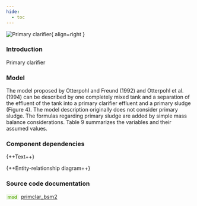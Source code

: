 ```yaml
---
hide:
  - toc
---
```


![Primary clarifier](https://gitlab.rrze.fau.de/evt/klaeffizient/bsm2-python/-/raw/main/docs/assets/.icons/bsm2python/primary-clarifier.svg){ align=right }

### Introduction

Primary clarifier

### Model

The model proposed by Otterpohl and Freund (1992) and Otterpohl et al. (1994) can be described by one
completely mixed tank and a separation of the effluent of the tank into a primary clarifier effluent and a primary
sludge (Figure 4). The model description originally does not consider primary sludge. The formulas regarding
primary sludge are added by simple mass balance considerations. Table 9 summarizes the variables and their
assumed values.

### Component dependencies

{++Text++}

{++Entity-relationship diagram++}

### Source code documentation

<span style=
  "color: #5cad0f;
  font-weight: bold;
  font-size: .85em;
  background-color: #5cad0f1a;
  padding: 0 .3em;
  border-radius: .1rem;
  margin-right: 0.2rem;">
mod</span> [primclar_bsm2](/reference/bsm2_python/bsm2/primclar_bsm2)
